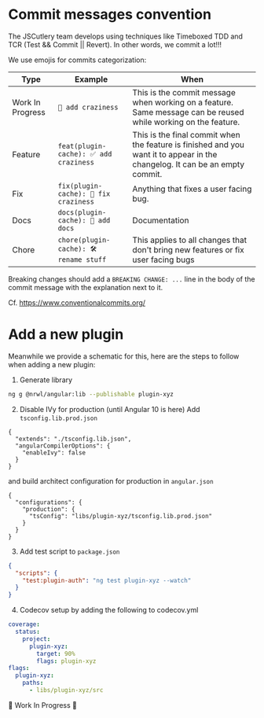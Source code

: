 # Commit messages convention

The JSCutlery team develops using techniques like Timeboxed TDD and TCR (Test && Commit || Revert). In other words, we commit a lot!!!

We use emojis for commits categorization:

| Type             | Example | When |
| ---------------- | ------- | ------------- |
| Work In Progress | `🚧 add craziness` | This is the commit message when working on a feature. Same message can be reused while working on the feature. |
| Feature          | `feat(plugin-cache): ✅ add craziness` | This is the final commit when the feature is finished and you want it to appear in the changelog. It can be an empty commit. |
| Fix              | `fix(plugin-cache): 🐞 fix craziness` | Anything that fixes a user facing bug. |
| Docs             | `docs(plugin-cache): 📝 add docs` | Documentation |
| Chore            | `chore(plugin-cache): 🛠 rename stuff` | This applies to all changes that don't bring new features or fix user facing bugs |

Breaking changes should add a `BREAKING CHANGE: ...` line in the body of the commit message with the explanation next to it.

Cf. https://www.conventionalcommits.org/

# Add a new plugin

Meanwhile we provide a schematic for this, here are the steps to follow when adding a new plugin:

1. Generate library
```sh
ng g @nrwl/angular:lib --publishable plugin-xyz
```

2. Disable IVy for production (until Angular 10 is here)
Add `tsconfig.lib.prod.json`
```
{
  "extends": "./tsconfig.lib.json",
  "angularCompilerOptions": {
    "enableIvy": false
  }
}
```
and build architect configuration for production in `angular.json`
```
{
  "configurations": {
    "production": {
      "tsConfig": "libs/plugin-xyz/tsconfig.lib.prod.json"
    }
  }
}
```

3. Add test script to `package.json`
```json
{
  "scripts": {
    "test:plugin-auth": "ng test plugin-xyz --watch"
  }
}
```

4. Codecov setup by adding the following to codecov.yml
```yaml
coverage:
  status:
    project:
      plugin-xyz:
        target: 90%
        flags: plugin-xyz
flags:
  plugin-xyz:
    paths:
      - libs/plugin-xyz/src
```

🚧 Work In Progress 🚧
